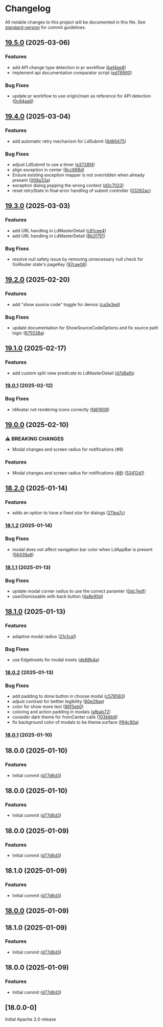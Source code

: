# Changelog

All notable changes to this project will be documented in this file. See [standard-version](https://github.com/conventional-changelog/standard-version) for commit guidelines.

## [19.5.0](https://github.com/emdgroup-liquid/liquid-flutter/compare/v19.4.0...v19.5.0) (2025-03-06)


### Features

* add API change type detection in pr workflow ([bef4ee8](https://github.com/emdgroup-liquid/liquid-flutter/commit/bef4ee88d31e0e6f6599baf4b3fc58a6912914f6))
* implement api documentation comparator script ([ed76990](https://github.com/emdgroup-liquid/liquid-flutter/commit/ed7699032b8d61399688ef5c7bc92df6ba98f063))


### Bug Fixes

* update pr workflow to use origin/main as reference for API detection ([0c84aa6](https://github.com/emdgroup-liquid/liquid-flutter/commit/0c84aa62d4bd3bf77e4fc2027c656406ca48ad2b))

## [19.4.0](https://github.com/emdgroup-liquid/liquid-flutter/compare/v19.3.0...v19.4.0) (2025-03-04)


### Features

* add automatic retry mechanism for LdSubmit ([8d66475](https://github.com/emdgroup-liquid/liquid-flutter/commit/8d66475c4ba08bf11ae7b5d9efead2565eac2791))


### Bug Fixes

* adjust LdSubmit to use a timer ([e3728f4](https://github.com/emdgroup-liquid/liquid-flutter/commit/e3728f4a9cd634d610f28079d9bb5dd218233149))
* align exception in center ([6cc898d](https://github.com/emdgroup-liquid/liquid-flutter/commit/6cc898d21371227da80eb22f1de3fb62126f8839))
* Ensure existing exception mapper is not overridden when already present ([008a33a](https://github.com/emdgroup-liquid/liquid-flutter/commit/008a33a1b9673796a7fe8e8b48067a9913ca9005))
* exception dialog popping the wrong context ([d3c7023](https://github.com/emdgroup-liquid/liquid-flutter/commit/d3c70233980b37ce44f56f1374ce490c08e7d047))
* reset retryState in final error handling of submit controller ([03262ac](https://github.com/emdgroup-liquid/liquid-flutter/commit/03262acb722e94188186257deb1f0f57716648ea))

## [19.3.0](https://github.com/emdgroup-liquid/liquid-flutter/compare/v19.2.0...v19.3.0) (2025-03-03)


### Features

* add URL handling in LdMasterDetail ([c81cee4](https://github.com/emdgroup-liquid/liquid-flutter/commit/c81cee49d13bc64a532433f4a6022e417dc4612f))
* add URL handling in LdMasterDetail ([8b2f751](https://github.com/emdgroup-liquid/liquid-flutter/commit/8b2f7510573954953fd3a8b97190c6e88a8cbc7c))


### Bug Fixes

* resolve null safety issue by removing unnecessary null check for GoRouter state's pageKey ([97cae06](https://github.com/emdgroup-liquid/liquid-flutter/commit/97cae062d362031870b900f541195a4236491c89))

## [19.2.0](https://github.com/emdgroup-liquid/liquid-flutter/compare/v19.1.0...v19.2.0) (2025-02-20)


### Features

* add "show source code" toggle for demos ([ca3e3ed](https://github.com/emdgroup-liquid/liquid-flutter/commit/ca3e3ed0e37522726ca36e826e1cbd4b9344388f))


### Bug Fixes

* update documentation for ShowSourceCodeOptions and fix source path logic ([675538a](https://github.com/emdgroup-liquid/liquid-flutter/commit/675538a057caa814d0071f32dd1f4da35bdeeee4))

## [19.1.0](https://github.com/emdgroup-liquid/liquid-flutter/compare/v19.0.1...v19.1.0) (2025-02-17)


### Features

* add custom split view predicate to LdMasterDetail ([d7d8afb](https://github.com/emdgroup-liquid/liquid-flutter/commit/d7d8afb3d1f39d25153b955e726ba049e4c4b198))

### [19.0.1](https://github.com/emdgroup-liquid/liquid-flutter/compare/v19.0.0...v19.0.1) (2025-02-12)


### Bug Fixes

* ldAvatar not rendering icons correctly ([fd61608](https://github.com/emdgroup-liquid/liquid-flutter/commit/fd61608c6b801fd6191c35df9d479103c41c39ae))

## [19.0.0](https://github.com/emdgroup-liquid/liquid-flutter/compare/v18.2.0...v19.0.0) (2025-02-10)


### ⚠ BREAKING CHANGES

* Modal changes and screen radius for notifications (#8)

### Features

* Modal changes and screen radius for notifications ([#8](https://github.com/emdgroup-liquid/liquid-flutter/issues/8)) ([53412d1](https://github.com/emdgroup-liquid/liquid-flutter/commit/53412d12ddf72c015cac92253eff9c951927b51a))

## [18.2.0](https://github.com/emdgroup-liquid/liquid-flutter/compare/v18.1.2...v18.2.0) (2025-01-14)


### Features

* adds an option to have a fixed size for dialogs ([211ea7c](https://github.com/emdgroup-liquid/liquid-flutter/commit/211ea7c7860e805a5c5e7e14d5cd303e0d178d10))

### [18.1.2](https://github.com/emdgroup-liquid/liquid-flutter/compare/v18.1.1...v18.1.2) (2025-01-14)


### Bug Fixes

* modal does not affect navigation bar color when LdAppBar is present ([56439a6](https://github.com/emdgroup-liquid/liquid-flutter/commit/56439a69d95a12cfdf1c1ad9c6e34e02b7cf0d21))

### [18.1.1](https://github.com/emdgroup-liquid/liquid-flutter/compare/v18.1.0...v18.1.1) (2025-01-13)


### Bug Fixes

* update modal  corner radius to use the correct paramter ([0dc7edf](https://github.com/emdgroup-liquid/liquid-flutter/commit/0dc7edf2a7dd3b816697ba07976ea3b70375e84b))
* userDismissable with back button ([4a8e90d](https://github.com/emdgroup-liquid/liquid-flutter/commit/4a8e90d879ec2570748abb4d440bb5e7aaeeb9ee))

## [18.1.0](https://github.com/emdgroup-liquid/liquid-flutter/compare/v18.0.2...v18.1.0) (2025-01-13)


### Features

* adaptive modal radius ([21c1ca1](https://github.com/emdgroup-liquid/liquid-flutter/commit/21c1ca1d49547dfd86f5b32c5b8d6ebe290a303c))


### Bug Fixes

* use EdgeInsets for modal insets ([de88b4a](https://github.com/emdgroup-liquid/liquid-flutter/commit/de88b4ad779c547e6fed28fc035e08eaaf601926))

### [18.0.2](https://github.com/emdgroup-liquid/liquid-flutter/compare/v18.0.1...v18.0.2) (2025-01-13)


### Bug Fixes

* add padding to done button in choose modal ([c578583](https://github.com/emdgroup-liquid/liquid-flutter/commit/c578583ffcffb37b4bd90009b1e1a0e0da140c6a))
* adjust contrast for bettter legibility ([80e28ae](https://github.com/emdgroup-liquid/liquid-flutter/commit/80e28aeb71430be3d559d90b95ccff638262794f))
* color for show more text ([86f5eb0](https://github.com/emdgroup-liquid/liquid-flutter/commit/86f5eb05522fca998dc524234ebc51b3f128eebc))
* coloring and action padding in modals ([afbab72](https://github.com/emdgroup-liquid/liquid-flutter/commit/afbab7259698aebf969fab1bcd09f139d98ecd8e))
* consider dark theme for fromCenter calls ([103b8b9](https://github.com/emdgroup-liquid/liquid-flutter/commit/103b8b9125cc6859d9136e28e6a9d6d37d85100b))
* fix background color of modals to be theme.surface ([f84c90a](https://github.com/emdgroup-liquid/liquid-flutter/commit/f84c90ab22798a5be1dacc82a0b2104c85d88238))

### [18.0.1](https://github.com/emdgroup-liquid/liquid-flutter/compare/v18.0.0...v18.0.1) (2025-01-10)

## 18.0.0 (2025-01-10)


### Features

* Initial commit ([d77d6d3](https://github.com/emdgroup-liquid/liquid-flutter/commit/d77d6d36ce56c126ddfd97b3914409110abf137c))

## 18.0.0 (2025-01-10)


### Features

* Initial commit ([d77d6d3](https://github.com/emdgroup-liquid/liquid-flutter/commit/d77d6d36ce56c126ddfd97b3914409110abf137c))

## 18.0.0 (2025-01-09)


### Features

* Initial commit ([d77d6d3](https://github.com/emdgroup-liquid/liquid-flutter/commit/d77d6d36ce56c126ddfd97b3914409110abf137c))

## 18.1.0 (2025-01-09)


### Features

* Initial commit ([d77d6d3](https://github.com/emdgroup-liquid/liquid-flutter/commit/d77d6d36ce56c126ddfd97b3914409110abf137c))

## [18.0.0](https://github.com/emdgroup-liquid/liquid-flutter/compare/v18.1.0...v18.0.0) (2025-01-09)

## 18.1.0 (2025-01-09)


### Features

* Initial commit ([d77d6d3](https://github.com/emdgroup-liquid/liquid-flutter/commit/d77d6d36ce56c126ddfd97b3914409110abf137c))

## 18.0.0 (2025-01-09)


### Features

* Initial commit ([d77d6d3](https://github.com/emdgroup-liquid/liquid-flutter/commit/d77d6d36ce56c126ddfd97b3914409110abf137c))

## [18.0.0-0] 

Initial Apache 2.0 release
